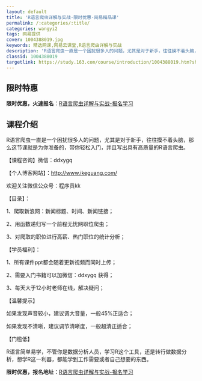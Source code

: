 ```yaml
---
layout: default
title: 'R语言爬虫详解与实战-限时优惠-网易精品课'
permalink: /:categories/:title/
categories: wangyi2
tags: 网易提供
cover: 1004388019.jpg
keywords: 精选网课,网易云课堂,R语言爬虫详解与实战
description: 'R语言爬虫一直是一个困扰很多人的问题，尤其是对于新手，往往摸不着头脑，那么这节课就是为你准备的，带你轻松入门，并且写出具'
classid: 1004388019
targetlink: https://study.163.com/course/introduction/1004388019.htm?share=1&shareId=1025206652&utm_campaign=share&utm_medium=iphoneShare&utm_source=&utm_u=1025206652
---
```


## 限时特惠

**限时优惠，火速报名**：[R语言爬虫详解与实战-报名学习](https://study.163.com/course/introduction/1004388019.htm?share=1&shareId=1025206652&utm_campaign=share&utm_medium=iphoneShare&utm_source=&utm_u=1025206652)

## 课程介绍

R语言爬虫一直是一个困扰很多人的问题，尤其是对于新手，往往摸不着头脑，那么这节课就是为你准备的，带你轻松入门，并且写出具有高质量的R语言爬虫。



【课程咨询】微信：ddxygq

【个人博客网站】：http://www.ikeguang.com/



欢迎关注微信公众号：程序员kk



【目录】：

1、爬取新浪网：新闻标题、时间、新闻链接；

2、用函数递归写一个前程无忧网职位爬虫；

3、对爬取的职位进行高薪、热门职位的统计分析；



【学员福利】：

1、所有课件ppt都会随着更新视频而同时上传；

2、需要入门书籍可以加微信：ddxygq 获得；

3、每天大于12小时老师在线，解决疑问；



【温馨提示】

如果发现声音较小，建议调大音量，一般45%正适合；

如果发现不清晰，建议调节清晰度，一般超清正适合；



【门槛低】

R语言简单易学，不管你是数据分析人员，学习R这个工具，还是转行做数据分析，想学R这一利器，都能学到工作需要或者自己想要的东西。

**限时优惠，报名地址**：[R语言爬虫详解与实战-报名学习](https://study.163.com/course/introduction/1004388019.htm?share=1&shareId=1025206652&utm_campaign=share&utm_medium=iphoneShare&utm_source=&utm_u=1025206652)


